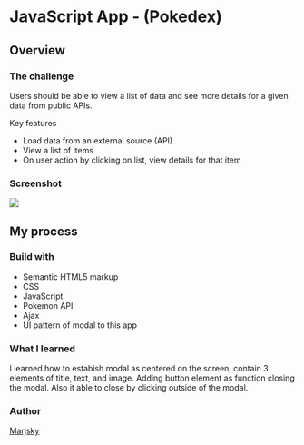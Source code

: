 # JavaScript App - (Pokedex)


## Overview
### The challenge
Users should be able to view a list of data and see more details for a given data from public APIs.

Key features
- Load data from an external source (API)
- View a list of items
- On user action by clicking on list, view details for that item

### Screenshot
![](/simple-js-app/screenshot-june-6-2022.png)

## My process
### Build with
- Semantic HTML5 markup
- CSS
- JavaScript
- Pokemon API
- Ajax
- UI pattern of modal to this app

### What I learned 
I learned how to estabish modal as centered on the screen, contain 3 elements of title, text, and image. Adding button element as function closing the modal. Also it able to close by clicking outside of the modal.

### Author
[Marjsky](https://github.com/Marjsky)
